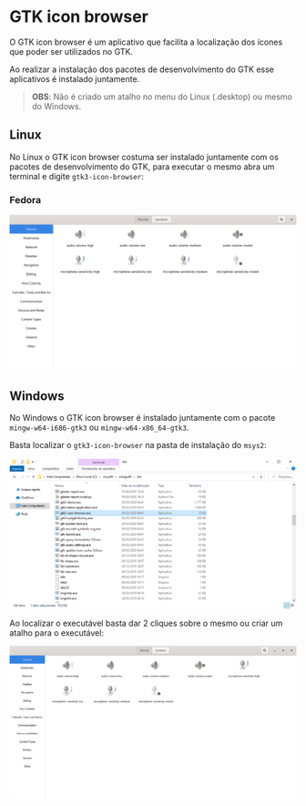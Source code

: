 # GTK icon browser

O GTK icon browser é um aplicativo que facilita a localização dos ícones que poder ser utilizados no GTK.

Ao realizar a instalação dos pacotes de desenvolvimento do GTK esse aplicativos é instalado juntamente.

> **OBS**: Não é criado um atalho no menu do Linux (.desktop) ou mesmo do Windows.

## Linux

No Linux o GTK icon browser costuma ser instalado juntamente com os pacotes de desenvolvimento do GTK, para executar o mesmo abra um terminal e digite `gtk3-icon-browser`:

### Fedora

![GTK icon browser no Fedora](./imgs/gtk3-icon-browser/gtk-icon-browser-fedora.png)

## Windows

No Windows o GTK icon browser é instalado juntamente com o pacote `mingw-w64-i686-gtk3` ou `mingw-w64-x86_64-gtk3`.

Basta localizar o `gtk3-icon-browser` na pasta de instalação do `msys2`:

![GTK icon browser na pasta do msys2](./imgs/gtk3-icon-browser/gtk-icon-browser-windows-folder.png)

Ao localizar o executável basta dar 2 cliques sobre o mesmo ou criar um atalho para o executável:

![GTK icon browser no Windows](./imgs/gtk3-icon-browser/gtk-icon-browser-windows.png)

